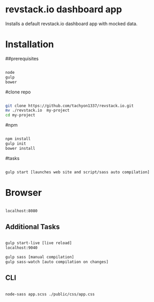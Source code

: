 # revstack.io dashboard app

Installs a default revstack.io dashboard app with mocked data.

# Installation


##prerequisites

``` bash

node
gulp
bower

```


#clone repo

``` bash

git clone https://github.com/tachyon1337/revstack.io.git
mv ./revstack.io  my-project
cd my-project

```


#npm

``` bash

npm install
gulp init
bower install

```


#tasks

``` bash

gulp start [launches web site and script/sass auto compilation]

```

# Browser

``` bash

localhost:8080

```

## Additional Tasks

``` bash

gulp start-live [live reload]
localhost:9040

gulp sass [manual compilation]
gulp sass-watch [auto compilation on changes]

```

## CLI

``` bash

node-sass app.scss ./public/css/app.css


```






